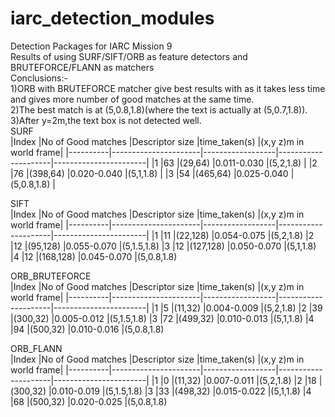# iarc_detection_modules
Detection Packages for IARC Mission 9   
Results of using SURF/SIFT/ORB as feature detectors and BRUTEFORCE/FLANN as matchers    
Conclusions:-  
1)ORB with BRUTEFORCE matcher give best results with as it takes less time and gives more number of good matches at the same time.   
2)The best match is at (5,0.8,1.8)(where the text is actually at (5,0.7,1.8)).  
3)After y=2m,the text box is not detected well.  
SURF   
|Index     |No of Good matches    |Descriptor size   |time_taken(s)        |(x,y z)m in world frame|
|----------|----------------------|------------------|---------------------|-----------------------|
|1         |63                    |(29,64)           |0.011-0.030          |(5,2,1.8)              |
|2         |76                    |(398,64)          |0.020-0.040          |(5,1,1.8)              |
|3         |54                    |(465,64)          |0.025-0.040          |(5,0.8,1.8)            |

SIFT  
|Index     |No of Good matches    |Descriptor size   |time_taken(s)        |(x,y z)m in world frame|
|----------|----------------------|------------------|---------------------|-----------------------|
|1         |11                    |(22,128)          |0.054-0.075          |(5,2,1.8)
|2         |12                    |(95,128)          |0.055-0.070          |(5,1.5,1.8) 
|3         |12                    |(127,128)         |0.050-0.070          |(5,1,1.8)
|4         |12                    |(168,128)         |0.045-0.070          |(5,0.8,1.8)

ORB_BRUTEFORCE  
|Index     |No of Good matches    |Descriptor size   |time_taken(s)        |(x,y z)m in world frame|
|----------|----------------------|------------------|---------------------|-----------------------|
|1         |5                     |(11,32)           |0.004-0.009          |(5,2,1.8)
|2         |39                    |(300,32)          |0.005-0.012          |(5,1.5,1.8) 
|3         |72                    |(499,32)          |0.010-0.013          |(5,1,1.8)
|4         |94                    |(500,32)          |0.010-0.016          |(5,0.8,1.8)  

ORB_FLANN  
|Index     |No of Good matches    |Descriptor size   |time_taken(s)        |(x,y z)m in world frame|
|----------|----------------------|------------------|---------------------|-----------------------|
|1         |0                     |(11,32)           |0.007-0.011          |(5,2,1.8)
|2         |18                    |(300,32)          |0.010-0.019          |(5,1.5,1.8) 
|3         |33                    |(498,32)          |0.015-0.022          |(5,1,1.8)
|4         |68                    |(500,32)          |0.020-0.025          |(5,0.8,1.8)

